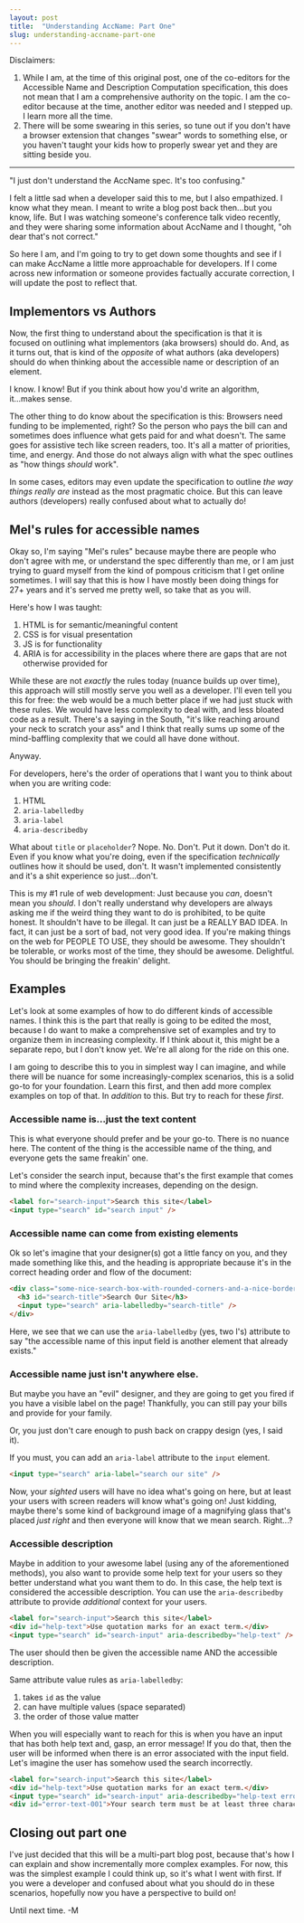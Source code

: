 ```yaml
---
layout: post
title:  "Understanding AccName: Part One"
slug: understanding-accname-part-one
---
```


Disclaimers: 

1. While I am, at the time of this original post, one of the co-editors for the Accessible Name and Description Computation specification, this does not mean that I am a comprehensive authority on the topic. I am the co-editor because at the time, another editor was needed and I stepped up. I learn more all the time.
2. There will be some swearing in this series, so tune out if you don't have a browser extension that changes "swear" words to something else, or you haven't taught your kids how to properly swear yet and they are sitting beside you.

---

"I just don't understand the AccName spec. It's too confusing."

I felt a little sad when a developer said this to me, but I also empathized. I know what they mean. I meant to write a blog post back then...but you know, life. But I was watching someone's conference talk video recently, and they were sharing some information about AccName and I thought, "oh dear that's not correct."

So here I am, and I'm going to try to get down some thoughts and see if I can make AccName a little more approachable for developers. If I come across new information or someone provides factually accurate correction, I will update the post to reflect that.

## Implementors vs Authors

Now, the first thing to understand about the specification is that it is focused on outlining what implementors (aka browsers) should do. And, as it turns out, that is kind of the _opposite_ of what authors (aka developers) should do when thinking about the accessible name or description of an element.

I know. I know! But if you think about how you'd write an algorithm, it...makes sense.

The other thing to do know about the specification is this: Browsers need funding to be implemented, right? So the person who pays the bill can and sometimes does influence what gets paid for and what doesn't. The same goes for assistive tech like screen readers, too. It's all a matter of priorities, time, and energy. And those do not always align with what the spec outlines as "how things _should_ work". 

In some cases, editors may even update the specification to outline _the way things really are_ instead as the most pragmatic choice. But this can leave authors (developers) really confused about what to actually do!

## Mel's rules for accessible names

Okay so, I'm saying "Mel's rules" because maybe there are people who don't agree with me, or understand the spec differently than me, or I am just trying to guard myself from the kind of pompous criticism that I get online sometimes. I will say that this is how I have mostly been doing things for 27+ years and it's served me pretty well, so take that as you will.

Here's how I was taught:

1. HTML is for semantic/meaningful content
2. CSS is for visual presentation
3. JS is for functionality
4. ARIA is for accessibility in the places where there are gaps that are not otherwise provided for

While these are not _exactly_ the rules today (nuance builds up over time), this approach will still mostly serve you well as a developer. I'll even tell you this for free: the web would be a much better place if we had just stuck with these rules. We would have less complexity to deal with, and less bloated code as a result. There's a saying in the South, "it's like reaching around your neck to scratch your ass" and I think that really sums up some of the mind-baffling complexity that we could all have done without.

Anyway.

For developers, here's the order of operations that I want you to think about when you are writing code:

1. HTML
2. `aria-labelledby`
3. `aria-label`
4. `aria-describedby`

What about `title` or `placeholder`? Nope. No. Don't. Put it down. Don't do it. Even if you know what you're doing, even if the specification _technically_ outlines how it should be used, don't. It wasn't implemented consistently and it's a shit experience so just...don't.

This is my #1 rule of web development: Just because you _can_, doesn't mean you _should_. I don't really understand why developers are always asking me if the weird thing they want to do is prohibited, to be quite honest. It shouldn't have to be illegal. It can just be a REALLY BAD IDEA. In fact, it can just be a sort of bad, not very good idea. If you're making things on the web for PEOPLE TO USE, they should be awesome. They shouldn't be tolerable, or works most of the time, they should be awesome. Delightful. You should be bringing the freakin' delight.

## Examples

Let's look at some examples of how to do different kinds of accessible names. I think this is the part that really is going to be edited the most, because I do want to make a comprehensive set of examples and try to organize them in increasing complexity. If I think about it, this might be a separate repo, but I don't know yet. We're all along for the ride on this one.

I am going to describe this to you in simplest way I can imagine, and while there will be nuance for some increasingly-complex scenarios, this is a solid go-to for your foundation. Learn this first, and then add more complex examples on top of that. In _addition_ to this. But try to reach for these _first_.

### Accessible name is...just the text content

This is what everyone should prefer and be your go-to. There is no nuance here. The content of the thing is the accessible name of the thing, and everyone gets the same freakin' one. 

Let's consider the search input, because that's the first example that comes to mind where the complexity increases, depending on the design.

```html
<label for="search-input">Search this site</label>
<input type="search" id="search input" />
```

### Accessible name can come from existing elements

Ok so let's imagine that your designer(s) got a little fancy on you, and they made something like this, and the heading is appropriate because it's in the correct heading order and flow of the document:

```html
<div class="some-nice-search-box-with-rounded-corners-and-a-nice-border">
  <h3 id="search-title">Search Our Site</h3>
  <input type="search" aria-labelledby="search-title" />
</div>
```

Here, we see that we can use the `aria-labelledby` (yes, two l's) attribute to say "the accessible name of this input field is another element that already exists." 

### Accessible name just isn't anywhere else.

But maybe you have an "evil" designer, and they are going to get you fired if you have a visible label on the page! Thankfully, you can still pay your bills and provide for your family.

Or, you just don't care enough to push back on crappy design (yes, I said it).

If you must, you can add an `aria-label` attribute to the `input` element.

```html
<input type="search" aria-label="search our site" />
```

Now, your _sighted_ users will have no idea what's going on here, but at least your users with screen readers will know what's going on!
Just kidding, maybe there's some kind of background image of a magnifying glass that's placed _just right_ and then everyone will know that we mean search. Right...?

### Accessible description

Maybe in addition to your awesome label (using any of the aforementioned methods), you also want to provide some help text for your users so they better understand what you want them to do. In this case, the help text is considered the accessible description. You can use the `aria-describedby` attribute to provide _additional_ context for your users.

```html
<label for="search-input">Search this site</label>
<div id="help-text">Use quotation marks for an exact term.</div>
<input type="search" id="search-input" aria-describedby="help-text" />
```

The user should then be given the accessible name AND the accessible description.

Same attribute value rules as `aria-labelledby`:

1. takes `id` as the value
2. can have multiple values (space separated)
3. the order of those value matter

When you will especially want to reach for this is when you have an input that has both help text and, gasp, an error message! If you do that, then the user will be informed when there is an error associated with the input field. Let's imagine the user has somehow used the search incorrectly.

```html
<label for="search-input">Search this site</label>
<div id="help-text">Use quotation marks for an exact term.</div>
<input type="search" id="search-input" aria-describedby="help-text error-text-001" />
<div id="error-text-001">Your search term must be at least three characters long.</div>
```

## Closing out part one

I've just decided that this will be a multi-part blog post, because that's how I can explain and show incrementally more complex examples. For now, this was the simplest example I could think up, so it's what I went with first. If you were a developer and confused about what you should do in these scenarios, hopefully now you have a perspective to build on!

Until next time. -M

